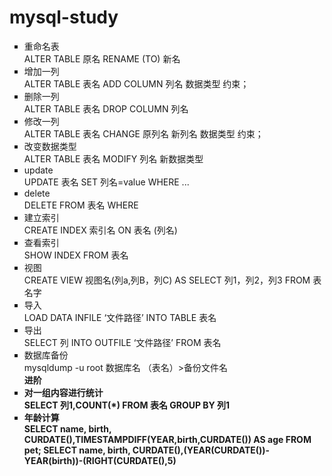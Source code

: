 # mysql-study
 
<ul style="list-style-type:square">
<li>重命名表 <br/>
 ALTER TABLE 原名 RENAME (TO) 新名
 </li>
<li>增加一列 <br/>
ALTER TABLE 表名 ADD COLUMN 列名 数据类型 约束；
</li>
<li>删除一列 <br/>
ALTER TABLE 表名 DROP COLUMN 列名
</li>
<li>修改一列<br/>
ALTER TABLE 表名 CHANGE 原列名 新列名 数据类型 约束；
<li>改变数据类型<br/>
ALTER TABLE 表名 MODIFY 列名 新数据类型
</li>
<li>update<br/>
UPDATE 表名 SET 列名=value  WHERE ...
</li>
<li>delete <br/>
DELETE FROM 表名 WHERE 
</li>
<li>建立索引<br/>
CREATE INDEX 索引名 ON 表名 (列名)
</li>
<li>查看索引<br/>
SHOW INDEX FROM 表名
</li>

<li>视图<br/>
CREATE VIEW  视图名(列a,列B，列C) AS SELECT 列1，列2，列3 FROM 表名字
</li>
<li>导入<br/>
LOAD DATA INFILE ‘文件路径’ INTO TABLE 表名
</li>
<li>导出 <br/>
SELECT 列 INTO OUTFILE ‘文件路径’ FROM 表名
</li>
<li>数据库备份<br/>
mysqldump -u root 数据库名 （表名）>备份文件名
</li>
</li>
<b> 进阶
<li>对一组内容进行统计<br/>
SELECT 列1,COUNT(*) FROM 表名 GROUP BY 列1
</li>
<li>年龄计算<br/>
 SELECT name, birth, CURDATE(),TIMESTAMPDIFF(YEAR,birth,CURDATE()) AS age FROM pet;
 SELECT name, birth, CURDATE(),(YEAR(CURDATE())-YEAR(birth))-(RIGHT(CURDATE(),5)<RIGHT(birth,5)) AS age   FROM pet;
</li>

</ul>
